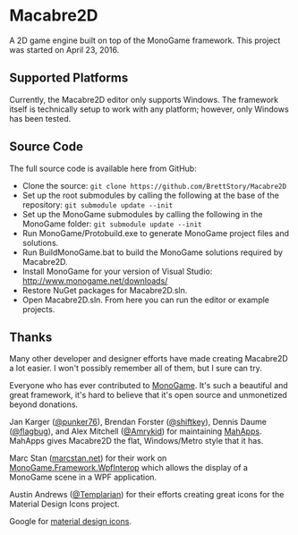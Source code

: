# Macabre2D

A 2D game engine built on top of the MonoGame framework. This project was started on April 23, 2016.

## Supported Platforms

Currently, the Macabre2D editor only supports Windows. The framework itself is technically setup to work with any platform; however, only Windows has been tested.

## Source Code

The full source code is available here from GitHub:

 * Clone the source: `git clone https://github.com/BrettStory/Macabre2D`
 * Set up the root submodules by calling the following at the base of the repository: `git submodule update --init`
 * Set up the MonoGame submodules by calling the following in the MonoGame folder: `git submodule update --init`
 * Run MonoGame/Protobuild.exe to generate MonoGame project files and solutions.
 * Run BuildMonoGame.bat to build the MonoGame solutions required by Macabre2D.
 * Install MonoGame for your version of Visual Studio: http://www.monogame.net/downloads/
 * Restore NuGet packages for Macabre2D.sln.
 * Open Macabre2D.sln. From here you can run the editor or example projects.

## Thanks

Many other developer and designer efforts have made creating Macabre2D a lot easier. I won't possibly remember all of them, but I sure can try.

Everyone who has ever contributed to [MonoGame](https://github.com/MonoGame/MonoGame). It's such a beautiful and great framework, it's hard to believe that it's open source and unmonetized beyond donations.

Jan Karger ([@punker76](https://twitter.com/punker76)), Brendan Forster ([@shiftkey](https://twitter.com/shiftkey)), Dennis Daume ([@flagbug](https://twitter.com/flagbug)), and Alex Mitchell ([@Amrykid](https://twitter.com/Amrykid)) for maintaining [MahApps](https://mahapps.com/). MahApps gives Macabre2D the flat, Windows/Metro style that it has.

Marc Stan ([marcstan.net](https://marcstan.net)) for their work on [MonoGame.Framework.WpfInterop](https://github.com/MarcStan/MonoGame.Framework.WpfInterop) which allows the display of a MonoGame scene in a WPF application.

Austin Andrews ([@Templarian](https://twitter.com/Templarian)) for their efforts creating great icons for the Material Design Icons project.

Google for [material design icons](https://github.com/google/material-design-icons).
